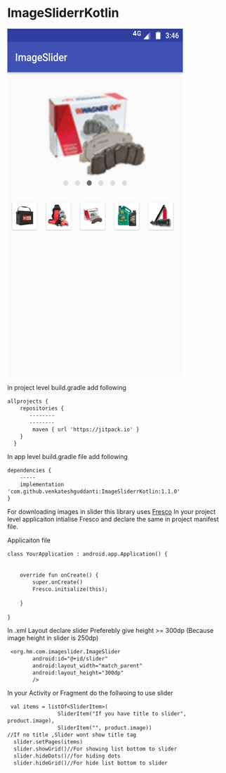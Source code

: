 # ImageSliderrKotlin

<img src="Screenshot.png" width="400" height="790">

in project level build.gradle add following

```
allprojects {
    repositories {
       --------        
       --------
        maven { url 'https://jitpack.io' } 
    }
  }
```
In app level build.gradle file add following
```
dependencies {
    -----
    implementation 'com.github.venkateshguddanti:ImageSliderrKotlin:1.1.0'
}
```
For downloading images in slider this library uses [Fresco](http://frescolib.org/)
In your project level applicaiton intialise Fresco and declare the same  in project manifest file.

Applicaiton file

```
class YourApplication : android.app.Application() {

   
    override fun onCreate() {
        super.onCreate()
        Fresco.initialize(this);
        
    }
 
}
```

In .xml Layout declare slider Preferebly give height  >= 300dp (Because image height in slider is 250dp)
```
 <org.hm.com.imageslider.ImageSlider
        android:id="@+id/slider"
        android:layout_width="match_parent"
        android:layout_height="300dp"
        />
```
In your Activity or Fragment do the follwoing to use slider 

```
 val items = listOf<SliderItem>(
                SliderItem("If you have title to slider", product.image),   
                SliderItem("", product.image))                      //If no title ,Slider wont show title tag
  slider.setPages(items)
  slider.showGrid()//For showing list bottom to slider
  slider.hideDots()//for hiding dots 
  slider.hideGrid()//For hide list bottom to slider
 ```
  
